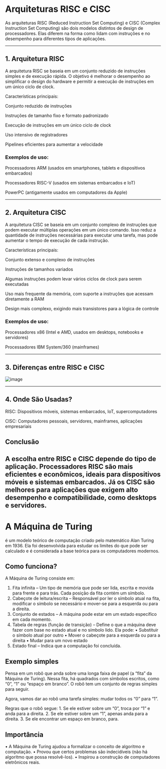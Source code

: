# Arquiteturas RISC e CISC

As arquiteturas RISC (Reduced Instruction Set Computing) e CISC (Complex Instruction Set Computing) são dois modelos distintos de design de processadores. Elas diferem na forma como lidam com instruções e no desempenho para diferentes tipos de aplicações.


---

## 1. Arquitetura RISC

A arquitetura RISC se baseia em um conjunto reduzido de instruções simples e de execução rápida. O objetivo é melhorar o desempenho ao simplificar o design do hardware e permitir a execução de instruções em um único ciclo de clock.

Características principais:

Conjunto reduzido de instruções

Instruções de tamanho fixo e formato padronizado

Execução de instruções em um único ciclo de clock

Uso intensivo de registradores

Pipelines eficientes para aumentar a velocidade


### Exemplos de uso:

Processadores ARM (usados em smartphones, tablets e dispositivos embarcados)

Processadores RISC-V (usados em sistemas embarcados e IoT)

PowerPC (antigamente usados em computadores da Apple)



---

## 2. Arquitetura CISC

A arquitetura CISC se baseia em um conjunto complexo de instruções que podem executar múltiplas operações em um único comando. Isso reduz a quantidade de instruções necessárias para executar uma tarefa, mas pode aumentar o tempo de execução de cada instrução.

Características principais:

Conjunto extenso e complexo de instruções

Instruções de tamanhos variados

Algumas instruções podem levar vários ciclos de clock para serem executadas

Uso mais frequente da memória, com suporte a instruções que acessam diretamente a RAM

Design mais complexo, exigindo mais transistores para a lógica de controle


### Exemplos de uso:

Processadores x86 (Intel e AMD, usados em desktops, notebooks e servidores)

Processadores IBM System/360 (mainframes)



---

## 3. Diferenças entre RISC e CISC
![image](https://github.com/user-attachments/assets/115459ec-d7af-4dce-a6ab-68275a7b93c9)


---

## 4. Onde São Usadas?

RISC: Dispositivos móveis, sistemas embarcados, IoT, supercomputadores

CISC: Computadores pessoais, servidores, mainframes, aplicações empresariais


## Conclusão

A escolha entre RISC e CISC depende do tipo de aplicação. Processadores RISC são mais eficientes e econômicos, ideais para dispositivos móveis e sistemas embarcados. Já os CISC são melhores para aplicações que exigem alto desempenho e compatibilidade, como desktops e servidores.
----
# A Máquina de Turing 
é um modelo teórico de computação criado pelo matemático Alan Turing em 1936. Ela foi desenvolvida para estudar os limites do que pode ser calculado e é considerada a base teórica para os computadores modernos.

## Como funciona?

A Máquina de Turing consiste em:
1.	Fita infinita – Um tipo de memória que pode ser lida, escrita e movida para frente e para trás. Cada posição da fita contém um símbolo.
2.	Cabeçote de leitura/escrita – Responsável por ler o símbolo atual na fita, modificar o símbolo se necessário e mover-se para a esquerda ou para a direita.
3.	Conjunto de estados – A máquina pode estar em um estado específico em cada momento.
4.	Tabela de regras (função de transição) – Define o que a máquina deve fazer com base no estado atual e no símbolo lido. Ela pode:
	•	Substituir o símbolo atual por outro
	•	Mover o cabeçote para a esquerda ou para a direita
	•	Mudar para um novo estado
5.	Estado final – Indica que a computação foi concluída.

## Exemplo simples
Pensa em um robô que anda sobre uma longa faixa de papel (a “fita” da Máquina de Turing). Nessa fita, há quadrados com símbolos escritos, como “0”, “1” ou “espaço em branco”. O robô tem um conjunto de regras simples para seguir.

Agora, vamos dar ao robô uma tarefa simples: mudar todos os “0” para “1”.

Regras que o robô segue:
	1.	Se ele estiver sobre um “0”, troca por “1” e anda para a direita.
	2.	Se ele estiver sobre um “1”, apenas anda para a direita.
	3.	Se ele encontrar um espaço em branco, para.

## Importância
•	A Máquina de Turing ajudou a formalizar o conceito de algoritmo e computação.
•	Provou que certos problemas são indecidíveis (não há algoritmo que possa resolvê-los).
•	Inspirou a construção de computadores eletrônicos reais.
